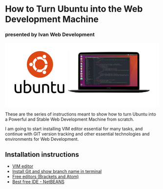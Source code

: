# How to Turn Ubuntu into the Web Development Machine
### presented by Ivan Web Development

![Ubuntu Dev Machine Header](/img/ubuntu-dev-machine-header.png)

These are the series of instructions meant to show how to turn Ubuntu into a Powerful and Stable Web Development Machine from scratch.

I am going to start installing VIM editor essential for many tasks, and continue with GIT version tracking and other essential technologies and environments for Web Development.

## Installation instructions
- [VIM editor](install-instructions/vim-editor.md)
- [Install Git and show branch name in terminal](install-instructions/git-and-show-branch-name-in-terminal.md)
- [Free editors (Brackets and Atom)](install-instructions/editors-installation.md)
- [Best free IDE - NetBEANS](install-instructions/ide-free.md)
